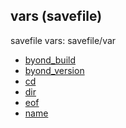 ## vars (savefile)


savefile vars:
savefile/var
+   [byond_build](/ref/savefile/var/byond_build.md) 
+   [byond_version](/ref/savefile/var/byond_version.md) 
+   [cd](/ref/savefile/var/cd.md) 
+   [dir](/ref/savefile/var/dir.md) 
+   [eof](/ref/savefile/var/eof.md) 
+   [name](/ref/savefile/var/name.md) 

